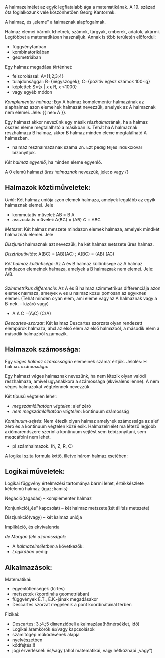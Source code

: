A halmazelmélet az egyik legfiatalabb ága a matematikának. A 19. század óta foglalkozunk vele köszönhetően Georg Kantornak.

A halmaz, és „eleme” a halmaznak alapfogalmak.

Halmaz elemei bármik lehetnek, számok, tárgyak, emberek, adatok, akármi. Legtöbbet a matematikában használjuk. Annak is több területén előfordul:

 - függvénytanban
 - kombinatorikában
 - geometriában

Egy halmaz megadása történhet:

 - felsorolással: A={1;2;3;4}
 - tulajdonsággal: B={négyszögek}; C={pozitív egész számok 100-ig}
 - képlettel: S={x | x ϵ N, x <1000}
 - vagy egyéb módon

*Komplementer halmaz*: Egy A halmaz komplementer halmazának az alaphalmaz azon elemeinek halmazát nevezzük, amelyek az A halmaznak nem elemei. Jele: {{ nem A }}.

Egy halmazt akkor nevezünk egy másik *részhalmaz*ának, ha a halmaz összes eleme megtalálható a másikban is. Tehát ha A halmaznak részhalmaza B halmaz, akkor B halmaz minden eleme megtalálható A halmazban.

 - halmaz részhalmazainak száma 2n. Ezt pedig teljes indukcióval bizonyítjuk.

*Két halmaz egyenlő*, ha minden eleme egyenlő.

A 0 elemű halmazt *üres halmaznak* nevezzük, jele: ø vagy {}

## Halmazok közti műveletek:

*Unió*: Két halmaz uniója azon elemek halmaza, amelyek legalább az egyik halmaznak elemei. Jele .

 - kommutatív művelet: AB = B A
 - asszociatív művelet: A(BC) = (AB) C = ABC

*Metszet*: Két halmaz metszete mindazon elemek halmaza, amelyek mindkét halmaznak elemei. Jele .

*Diszjunkt* halmaznak azt nevezzük, ha két halmaz metszete üres halmaz.

*Disztributivitás*: A(BC) = (AB)(AC) ;  A(BC) = (AB)  (AC)

*Két halmaz különbsége*: Az A és B halmaz különbsége az A halmaz mindazon elemeinek halmaza, amelyek a B halmaznak nem elemei. Jele: A\B.

![]()

*Szimmetrikus differencia*: Az A és B halmaz szimmetrikus differenciája azon elemek halmaza, amelyek A és B halmaz közül pontosan az egyiknek elemei. (Tehát minden olyan elem, ami eleme vagy az A halmaznak vagy a B-nek. – kizáró vagy)

 - A Δ C =(A\C) (C\A)

*Descartes-szorzat*: Két halmaz Descartes szorzata olyan rendezett elempárok halmaza, ahol az első elem az első halmazból, a második elem a második halmazból származik.

## Halmazok számossága:

Egy *véges halmaz számosságán* elemeinek számát értjük. Jelölés: H halmaz számossága:

Egy halmazt véges halmaznak nevezünk, ha nem létezik olyan valódi részhalmaza, amivel ugyanakkora a számossága (ekvivalens lenne). A nem véges halmazokat végtelennek nevezzük.

Két típusú végtelen lehet:
 - *megszámlálhatóan végtelen*: alef zéró
 - *nem megszámlálhatóan végtelen*: kontinuum számosság

*Kontinuum-sejtés*: Nem létezik olyan halmaz amelynek számossága az alef zéró és a kontinuum végtelen közé esik. Halmazelmélet ma létező legjobb axiómarendszere szerint a kontinuum sejtést sem bebizonyítani, sem megcáfolni nem lehet.

 - pl számhalmazok. (N, Z, R, C)

A logikai szita formula kettő, illetve három halmaz esetében:

## Logikai műveletek:

Logikai függvény értelmezési tartománya bármi lehet, értékkészlete kételemű halmaz {igaz; hamis}

Negáció(tagadás) – komplementer halmaz

Konjunkció(„és” kapcsolat) – két halmaz metszete(két állítás metszete)

Diszjunkció(vagy) – két halmaz uniója

Implikáció, és ekvivalencia

*de Morgan féle azonosságok*:

 - A *halmazelméletben* a következők:
 - *Logikában* pedig:

## Alkalmazások:

Matematikai:

 - egyenlőtlenségek (törtes)
 - metszetek (koordináta geometriában)
 - függvények É.T., É.K.-jának megadásakor
 - Descartes szorzat megjelenik a pont koordinátáinál térben

Fizikai:
 - Descartes: 3.;4.;5 dimenzióbeli alkalmazása(hőmérséklet, idő)
 - Logikai áramkörök és/vagy kapcsolások
 - számítógép működésének alapja
 - nyelvészetben
 - kódfejtés!!!
 - jógi érverlésnél: és/vagy (ahol matematikai, vagy hétköznapi „vagy”)
